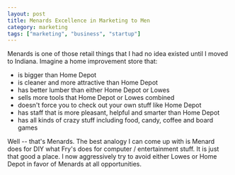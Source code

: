 ```yaml
---
layout: post
title: Menards Excellence in Marketing to Men
category: marketing
tags: ["marketing", "business", "startup"]
---
```

Menards is one of those retail things that I had no idea existed until I moved to Indiana.  Imagine a home improvement store that:

* is bigger than Home Depot
* is cleaner and more attractive than Home Depot
* has better lumber than either Home Depot or Lowes
* sells more tools that Home Depot or Lowes combined
* doesn't force you to check out your own stuff like Home Depot
* has staff that is more pleasant, helpful and smarter than Home Depot
* has all kinds of crazy stuff including food, candy, coffee and board games

Well -- that's Menards.  The best analogy I can come up with is Menard does for DIY what Fry's does for computer / entertainment stuff.  It is just that good a place.  I now aggressively try to avoid either Lowes or Home Depot in favor of Menards at all opportunities.
